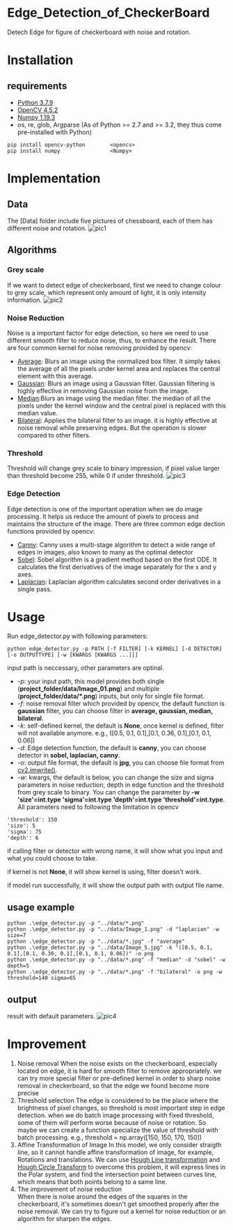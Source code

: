 # Edge_Detection_of_CheckerBoard
Detech Edge for figure of checkerboard with noise and rotation. 
# Installation
## requirements
* [Python 3.7.9](https://www.python.org/downloads/)
* [OpenCV 4.5.2](https://pypi.org/project/opencv-python/)
* [Numpy 1.19.3](https://pypi.org/project/numpy/)
* os, re, glob, Argparse (As of Python >= 2.7 and >= 3.2, they thus come pre-installed with Python) 
```
pip install opencv-python        <opencv>
pip install numpy                <Numpy>
```

# Implementation
## Data
The [Data] folder include five pictures of chessboard, each of them has different noise and rotation.
![pic1](https://user-images.githubusercontent.com/70020458/122487395-7739db80-cfdb-11eb-9e0e-845e6e1116b7.jpg)

## Algorithms
### Grey scale
If we want to detect edge of checkerboard, first we need to change colour to grey scale, which represent only amount of light, it is only intensity information.
![pic2](https://user-images.githubusercontent.com/70020458/122487398-786b0880-cfdb-11eb-8c89-4f4bb00daf8c.jpg)

### Noise Reduction
Noise is a important factor for edge detection, so here we need to use different smooth filter to reduce noise, thus, to enhance the result.
There are four common kernel for noise removing provided by opencv: 
* [Average](https://docs.opencv.org/3.4/d4/d86/group__imgproc__filter.html#ga8c45db9afe636703801b0b2e440fce37): Blurs an image using the normalized box filter. It simply takes the average of all the pixels under kernel area and replaces the central element with this average.
* [Gaussian](https://docs.opencv.org/3.4/d4/d86/group__imgproc__filter.html#gaabe8c836e97159a9193fb0b11ac52cf1): Blurs an image using a Gaussian filter. Gaussian filtering is highly effective in removing Gaussian noise from the image.
* [Median](https://docs.opencv.org/3.4/d4/d86/group__imgproc__filter.html#ga564869aa33e58769b4469101aac458f9):Blurs an image using the median filter. the median of all the pixels under the kernel window and the central pixel is replaced with this median value.
* [Bilateral](https://docs.opencv.org/3.4/d4/d86/group__imgproc__filter.html#ga9d7064d478c95d60003cf839430737ed): Applies the bilateral filter to an image. it is highly effective at noise removal while preserving edges. But the operation is slower compared to other filters. 

### Threshold
Threshold will change grey scale to binary impression, if pixel value larger than threshold become 255, while 0 if under threshold.
![pic3](https://user-images.githubusercontent.com/70020458/122487400-799c3580-cfdb-11eb-8177-e84ef6c69cf1.jpg)

### Edge Detection
Edge detection is one of the important operation when we do image processing. It helps us reduce the amount of pixels to process and maintains the structure of the image. There are three common edge dection functions provided by opencv:
* [Canny](https://docs.opencv.org/3.4/da/d22/tutorial_py_canny.html): Canny uses a multi-stage algorithm to detect a wide range of edges in images, also known to many as the optimal detector
* [Sobel](https://docs.opencv.org/3.4/d2/d2c/tutorial_sobel_derivatives.html): Sobel algorithm is a gradient method based on the first ODE. It calculates the first derivatives of the image separately for the x and y axes.
* [Laplacian](https://docs.opencv.org/3.4/d5/db5/tutorial_laplace_operator.html): Laplacian algorithm calculates second order derivatives in a single pass.

# Usage
Run edge_detector.py with following parameters:
```
python edge_detector.py -p PATH [-f FILTER] [-k KERNEL] [-d DETECTOR] [-o OUTPUTTYPE] [-w [KWARGS [KWARGS ...]]]
```
input path is neccessary, other parameters are optinal.

- *-p*: your input path, this model provides both single (**project_folder/data/Image_01.png**) and multiple (**project_folder/data/*.png**) inputs, but only for single file format.
- *-f*: noise removal filter which provided by opencv, the default function is **gaussian** filter, you can choose filter in **average, gaussian, median, bilateral**.
- *-k*: self-defined kernel, the default is **None**, once kernel is defined, filter will not available anymore. e.g., ([0.5, 0.1, 0.1],[0.1, 0.36, 0.1],[0.1, 0.1, 0.06])
- *-d*: Edge detection function, the default is **canny**, you can choose detector in **sobel, laplacian, canny**.
- *-o*: output file format, the default is **jpg**, you can choose file format from [cv2.imwrite()](https://docs.opencv.org/3.4/d4/da8/group__imgcodecs.html#gabbc7ef1aa2edfaa87772f1202d67e0ce).
- *-w*: kwargs, the default is below, you can change the size and sigma parameters in noise reduction, depth in edge function and the threshold from grey scale to binary. You can change the parameter by **-w 'size'=int.type 'sigma'=int.type 'depth'=int.type 'threshold'=int.type**. All parameters need to following the limitation in opencv
```
'threshold': 150 
'size': 5
'sigma': 75
'depth': 6
```
if calling filter or detector with wrong name, it will show what you input and what you could choose to take.

if kernel is not **None**, it will show kernel is using, filter doesn't work.

if model run successfully, it will show the output path with output file name.


## usage example
```
python .\edge_detector.py -p "../data/*.png"
python .\edge_detector.py -p "../data/Image_1.png" -d "laplacian" -w size=7
python .\edge_detector.py -p "../data/*.jpg" -f "average"
python .\edge_detector.py -p "../data/Image_5.jpg" -k "([0.5, 0.1, 0.1],[0.1, 0.36, 0.1],[0.1, 0.1, 0.06])" -o png
python .\edge_detector.py -p "../data/*.png" -f "median" -d "sobel" -w depth=5
python .\edge_detector.py -p "../data/*.png" -f "bilateral" -o png -w threshold=140 sigma=65 
```

## output
result with default parameters.
![pic4](https://user-images.githubusercontent.com/70020458/122487642-03e49980-cfdc-11eb-9ce7-8be708b51de3.jpg)

# Improvement
1. Noise removal 
When the noise exists on the checkerboard, especially located on edge, it is hard for smooth filter to remove appropriately. we can try more special filter or pre-defined kernel in order to sharp noise removal in checkerboard, so that the edge we found become more precise
2. Threshold selection 
The edge is considered to be the place where the brightness of pixel changes, so threshold is most important step in edge detection. when we do batch image processing with fixed threshold, some of them will perform worse because of noise or rotation. So maybe we can create a function specialize the value of threshold with batch processing. e.g., threshold = np.array([150, 150, 170, 150])
3. Affine Transformation of Image 
In this model, we only consider straigth line, so it cannot handle affine transformation of image, for example, Rotations and translations. We can use [Hough Line transformation](https://docs.opencv.org/3.4/d9/db0/tutorial_hough_lines.html) and [Hough Circle Transform](https://docs.opencv.org/3.4/d4/d70/tutorial_hough_circle.html) to overcome this problem, it will express lines in the Polar system, and find the intersection point between curves line, which means that both points belong to a same line.
1. The improvement of noise reduction  
When there is noise around the edges of the squares in the checkerboard, it's sometimes doesn't get smoothed properly after the noise removal. We can try to figure out a kernel for noise reduction or an algorithm for sharpen the edges.
